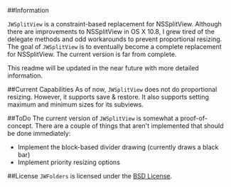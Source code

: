 ##Information

`JWSplitView` is a constraint-based replacement for NSSplitView. Although there are improvements to NSSplitView in OS X 10.8, I grew tired of the delegate methods and odd workarounds to prevent proportional resizing. The goal of `JWSplitView` is to eventually become a complete replacement for NSSplitView. The current version is far from complete.

This readme will be updated in the near future with more detailed information.

##Current Capabilities
As of now, `JWSplitView` does not do proportional resizing. However, it supports save & restore.
It also supports setting maximum and minimum sizes for its subviews.

##ToDo
The current version of `JWSplitView` is somewhat a proof-of-concept. There are a couple of things that aren't implemented that should be done immediately:

- Implement the block-based divider drawing (currently draws a black bar)
- Implement priority resizing options

##License
`JWFolders` is licensed under the [BSD License](http://www.opensource.org/licenses/bsd-license).
